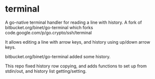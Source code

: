terminal
========

A go-native terminal handler for reading a line with history.
A fork of bitbucket.org/binet/go-terminal which forks code.google.com/p/go.crypto/ssh/terminal

It allows editing a line with arrow keys, and history using up/down arrow keys.

bitbucket.org/binet/go-terminal added some history.

This repo fixed history row copying, and adds functions to set up from stdin/out, and history list getting/setting.



